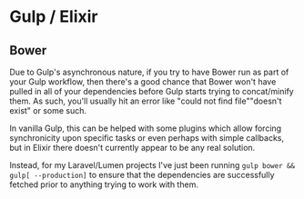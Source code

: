 # Gulp / Elixir

## Bower
Due to Gulp's asynchronous nature, if you try to have Bower run as part of your Gulp workflow, then there's a good chance that Bower won't have pulled in all of your dependencies before Gulp starts trying to concat/minify them. As such, you'll usually hit an error like "could not find file""doesn't exist" or some such.

In vanilla Gulp, this can be helped with some plugins which allow forcing synchronicity upon specific tasks or even perhaps with simple callbacks, but in Elixir there doesn't currently appear to be any real solution.

Instead, for my Laravel/Lumen projects I've just been running `gulp bower && gulp[ --production]` to ensure that the dependencies are successfully fetched prior to anything trying to work with them.

